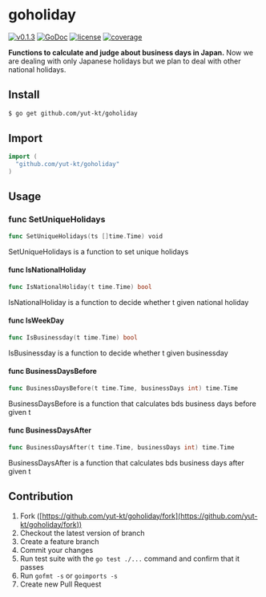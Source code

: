 # goholiday

[![v0.1.3](https://img.shields.io/badge/package-v0.1.3-ff69b4.svg)](https://github.com/yut-kt/goholiday/tree/v0.1.3)
[![GoDoc](https://godoc.org/github.com/yut-kt/goholiday?status.svg)](https://godoc.org/github.com/yut-kt/goholiday)
[![license](http://img.shields.io/badge/license-MIT-red.svg?style=flat)](https://raw.githubusercontent.com/yut-kt/goholiday/v0.1.3/LICENSE)
[![coverage](https://img.shields.io/badge/coverage-96%25-green.svg)](https://github.com/yut-kt/goholiday/coverage/v0.1.3)

**Functions to calculate and judge about business days in Japan.**
Now we are dealing with only Japanese holidays but we plan to deal with other national holidays.

## Install
```bash
$ go get github.com/yut-kt/goholiday
```

## Import
```go
import (
  "github.com/yut-kt/goholiday"
)
```

## Usage

### func SetUniqueHolidays
```go
func SetUniqueHolidays(ts []time.Time) void
```
SetUniqueHolidays is a function to set unique holidays

#### func  IsNationalHoliday

```go
func IsNationalHoliday(t time.Time) bool
```
IsNationalHoliday is a function to decide whether t given national holiday

#### func  IsWeekDay

```go
func IsBusinessday(t time.Time) bool
```
IsBusinessday is a function to decide whether t given businessday

#### func  BusinessDaysBefore

```go
func BusinessDaysBefore(t time.Time, businessDays int) time.Time
```
BusinessDaysBefore is a function that calculates bds business days before given t

#### func  BusinessDaysAfter

```go
func BusinessDaysAfter(t time.Time, businessDays int) time.Time
```
BusinessDaysAfter is a function that calculates bds business days after given t


## Contribution

1. Fork ([https://github.com/yut-kt/goholiday/fork](https://github.com/yut-kt/goholiday/fork))
2. Checkout the latest version of branch
3. Create a feature branch
4. Commit your changes
5. Run test suite with the `go test ./...` command and confirm that it passes
6. Run `gofmt -s` or `goimports -s`
7. Create new Pull Request